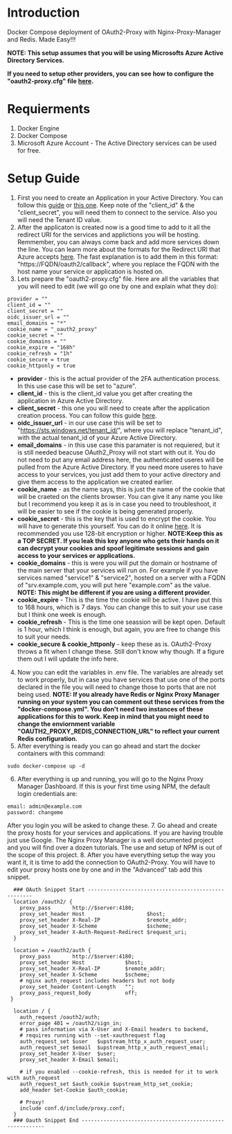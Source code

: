# Introduction 
Docker Compose deployment of OAuth2-Proxy with Nginx-Proxy-Manager and Redis. Made Easy!!!

**NOTE: This setup assumes that you will be using Microsofts Azure Active Directory Services.**

**If you need to setup other providers, you can see how to configure the "oauth2-proxy.cfg" file [here](https://oauth2-proxy.github.io/oauth2-proxy/docs/configuration/oauth_provider).**


# Requierments
1. Docker Engine
2. Docker Compose
3. Microsoft Azure Account - The Active Directory services can be used for free.

# Setup Guide
1. First you need to create an Application in your Active Directory. You can follow this [guide](https://oauth2-proxy.github.io/oauth2-proxy/docs/configuration/oauth_provider#azure-auth-provider) or [this one](https://docs.microsoft.com/en-us/azure/active-directory/develop/quickstart-register-app). Keep note of the "client_id" & the "client_secret", you will need them to connect to the service. Also you will need the Tenant ID value.
2. After the applicaton is created now is a good time to add to it all the redirect URI for the services and applictions you will be hosting. Remmember, you can always come back and add more services down the line. You can learn more about the formats for the Redirect URI that Azure accepts [here](https://docs.microsoft.com/en-us/azure/active-directory/develop/reply-url). The fast explanation is to add them in this format: "https://FQDN/oauth2/callback", where you replace the FQDN with the host name your service or application is hosted on.
3. Lets prepare the "oauth2-proxy.cfg" file.
Here are all the variables that you will need to edit (we will go one by one and explain what they do):
```code
provider = ""
client_id = ""
client_secret = ""
oidc_issuer_url = ""
email_domains = "*"
cookie_name = "_oauth2_proxy"
cookie_secret = ""
cookie_domains = ""
cookie_expire = "168h"
cookie_refresh = "1h"
cookie_secure = true
cookie_httponly = true
```
- **provider** - this is the actual provider of the 2FA authentication process. In this use case this will be set to "azure".
- **client_id** - this is the client_id value you get after creating the application in Azure Active Directory.
- **client_secret** - this one you will need to create after the application creation process. You can follow this guide [here](https://docs.microsoft.com/en-us/azure/active-directory/develop/quickstart-register-app#add-a-client-secret).
- **oidc_issuer_url** - in our use case this will be set to "https://sts.windows.net/tenant_id/", where you will replace "tenant_id", with the actual tenant_id of your Azure Active Directory.
- **email_domains** - in this use case this paramater is not requiered, but it is still needed beacuse OAuth2_Proxy will not start with out it. You do not need to put any email address here, the authenticated useres will be pulled from the Azure Active Directory. If you need more useres to have access to your services, you just add them to your active directory and give them access to the application we created earlier.
- **cookie_name** - as the name says, this is just the name of the cookie that will be craeted on the clients browser. You can give it any name you like but I recommend you keep it as is in case you need to troubleshoot, it will be easier to see if the cookie is being generated properly.
- **cookie_secret** - this is the key that is used to encrypt the cookie. You will have to generate this yourself. You can do it online [here](https://www.allkeysgenerator.com/Random/Security-Encryption-Key-Generator.aspx). It is recommended you use 128-bit encryption or higher. **NOTE:Keep this as a TOP SECRET. If you leak this key anyone who gets their hands on it can decrypt your cookies and spoof legitimate sessions and gain access to your services or applications.**
- **cookie_domains** - this is were you will put the domain or hostname of the main server that your services will run on. For example if you have services named "service1" & "service2", hosted on a server with a FQDN of "srv.example.com, you will put here "example.com" as the value. **NOTE: This might be different if you are using a different provider.**
- **cookie_expire** - This is the time the cookie will be active. I have put this to 168 hours, which is 7 days. You can change this to suit your use case but I think one week is enough.
- **cookie_refresh** - This is the time one seassion will be kept open. Default is 1 hour, which I think is enough, but again, you are free to change this to suit your needs.
- **cookie_secure & cookie_httponly** - keep these as is. OAuth2-Proxy throws a fit when I change these. Still don't know why though. If a figure them out I will update the info here.
4. Now you can edit the variables in .env file. The variables are already set to work properly, but in case you have services that use one of the ports declared in the file you will need to change those to ports that are not being used. **NOTE: If you already have Redis or Nginx Proxy Manager running on your system you can comment out these services from the "docker-compose.yml". You don't need two instances of these applications for this to work. Keep in mind that you might need to change the enviornment variable "OAUTH2_PROXY_REDIS_CONNECTION_URL" to reflect your current Redis configuration.**
5. After everything is ready you can go ahead and start the docker containers with this command:
```shell
sudo docker-compose up -d
```
6. After everything is up and running, you will go to the Nginx Proxy Manager Dashboard. If this is your first time using NPM, the default login credentials are:
```code
email: admin@example.com
password: changeme
```
After you login you will be asked to change these.
7. Go ahead and create the proxy hosts for your services and applications. If you are having trouble just use Google. The Nginx Proxy Manager is a well documented project and you will find over a dozen tutorials. The use and setup of NPM is out of the scope of this project.
8. After you have everything setup the way you want it, it is time to add the connection to OAuth2-Proxy.
You will have to edit your proxy hosts one by one and in the "Advanced" tab add this snippet.
```nginx
  ### OAuth Snippet Start ----------------------------------------------------
  location /oauth2/ {
    proxy_pass       http://$server:4180;
    proxy_set_header Host                    $host;
    proxy_set_header X-Real-IP               $remote_addr;
    proxy_set_header X-Scheme                $scheme;
    proxy_set_header X-Auth-Request-Redirect $request_uri; 
  }
 
  location = /oauth2/auth {
    proxy_pass       http://$server:4180;
    proxy_set_header Host             $host;
    proxy_set_header X-Real-IP        $remote_addr;
    proxy_set_header X-Scheme         $scheme;
    # nginx auth_request includes headers but not body
    proxy_set_header Content-Length   "";
    proxy_pass_request_body           off;
 }
 
  location / {
    auth_request /oauth2/auth;
    error_page 401 = /oauth2/sign_in;
    # pass information via X-User and X-Email headers to backend,
    # requires running with --set-xauthrequest flag
    auth_request_set $user   $upstream_http_x_auth_request_user;
    auth_request_set $email  $upstream_http_x_auth_request_email;
    proxy_set_header X-User  $user;
    proxy_set_header X-Email $email;
 
    # if you enabled --cookie-refresh, this is needed for it to work with auth_request
    auth_request_set $auth_cookie $upstream_http_set_cookie;
    add_header Set-Cookie $auth_cookie;

    # Proxy!
    include conf.d/include/proxy.conf;
  }
  ### Oauth Snippet End ----------------------------------------------------------
  ```
